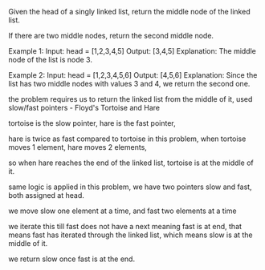 Given the head of a singly linked list, return the middle node of the linked list.

If there are two middle nodes, return the second middle node.

Example 1:
Input: head = [1,2,3,4,5]
Output: [3,4,5]
Explanation: The middle node of the list is node 3.

Example 2:
Input: head = [1,2,3,4,5,6]
Output: [4,5,6]
Explanation: Since the list has two middle nodes with values 3 and 4, we return the second one.

the problem requires us to return the linked list from the middle of it,
used slow/fast pointers - Floyd's Tortoise and Hare

tortoise is the slow pointer,
hare is the fast pointer,

hare is twice as fast compared to tortoise in this problem,
when tortoise moves 1 element,
hare moves 2 elements,

so when hare reaches the end of the linked list,
tortoise is at the middle of it.

same logic is applied in this problem,
we have two pointers slow and fast, both assigned at head.

we move slow one element at a time,
and fast two elements at a time

we iterate this till fast does not have a next meaning fast is at end,
that means fast has iterated through the linked list,
which means slow is at the middle of it.

we return slow once fast is at the end.
